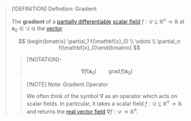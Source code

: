 >[!DEFINITION] Definition: Gradient
>
>The **gradient** of a [partially differentiable](Partial%20Derivatives%20of%20Real%20Scalar%20Fields.md) [scalar field](../Real%20Scalar%20Field.md) $f: \mathcal{D} \subseteq \mathbb{R}^n \to \mathbb{R}$ at $\mathbf{x}_0 \in \mathcal{D}$ is the [vector](../../../../../Algebra/Linear%20Algebra/Matrices/Row%20and%20Column%20Vectors/Real%20Vectors/Real%20Vector.md)
>
>$$
>\begin{bmatrix} \partial_1 f(\mathbf{x}_0) \\ \vdots \\ \partial_n f(\mathbf{x}_0)\end{bmatrix}
>$$
>
>>[!NOTATION]-
>>
>>$$
>>\nabla f(\mathbf{x}_0) \qquad \operatorname{grad} f(\mathbf{x}_0)
>>$$
>>
>
>>[!NOTE] Note: Gradient Operator
>>
>>We often think of the symbol $\nabla$ as an operator which acts on scalar fields. In particular, it takes a scalar field $f: \mathcal{D} \subseteq \mathbb{R}^n \to \mathbb{R}$ and returns the [real vector field](../../Vector%20Fields/Real%20Vector%20Field.md) $\nabla f: \mathcal{D} \to \mathbb{R}^n$.
>>
>